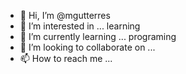 - 👋 Hi, I’m @mgutterres
- 👀 I’m interested in ... learning
- 🌱 I’m currently learning ... programing
- 💞️ I’m looking to collaborate on ...
- 📫 How to reach me ...

<!---
mgutterres/mgutterres is a ✨ special ✨ repository because its `README.md` (this file) appears on your GitHub profile.
You can click the Preview link to take a look at your changes.
--->
